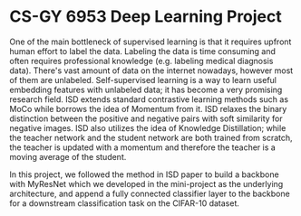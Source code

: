 # CS-GY 6953 Deep Learning Project

One of the main bottleneck of supervised learning is that it requires upfront human effort to label the data. Labeling the data is time consuming and often requires professional knowledge (e.g. labeling medical diagnosis data). There's vast amount of data on the internet nowadays, however most of them are unlabeled. Self-supervised learning is a way to learn useful embedding features with unlabeled data; it has become a very promising research field. ISD extends standard contrastive learning methods such as MoCo while borrows the idea of Momentum from it. ISD relaxes the binary distinction between the positive and negative pairs with soft similarity for negative images. ISD also utilizes the idea of Knowledge Distillation; while the teacher network and the student network are both trained from scratch, the teacher is updated with a momentum and therefore the teacher is a moving average of the student.

In this project, we followed the method in ISD paper to build a backbone with MyResNet which we developed in the mini-project as the underlying architecture, and append a fully connected classifier layer to the backbone for a downstream classification task on the CIFAR-10 dataset. 
